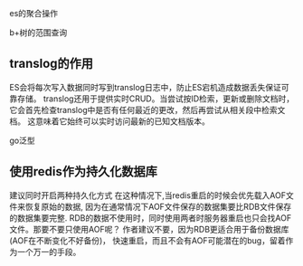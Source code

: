 es的聚合操作

b+树的范围查询
## translog的作用
ES会将每次写入数据同时写到translog日志中，防止ES宕机造成数据丢失保证可靠存储。
translog还用于提供实时CRUD。当尝试按ID检索，更新或删除文档时，它会首先检查translog中是否有任何最近的更改，然后再尝试从相关段中检索文档。 这意味着它始终可以实时访问最新的已知文档版本。

go泛型

## 使用redis作为持久化数据库
建议同时开启两种持久化方式
在这种情况下,当redis重启的时候会优先载入AOF文件来恢复原始的数据, 因为在通常情况下AOF文件保存的数据集要比RDB文件保存的数据集要完整.
RDB的数据不使用时，同时使用两者时服务器重启也只会找AOF文件。那要不要只使用AOF呢？ 作者建议不要，因为RDB更适合用于备份数据库(AOF在不断变化不好备份)， 快速重启，而且不会有AOF可能潜在的bug，留着作为一个万一的手段。